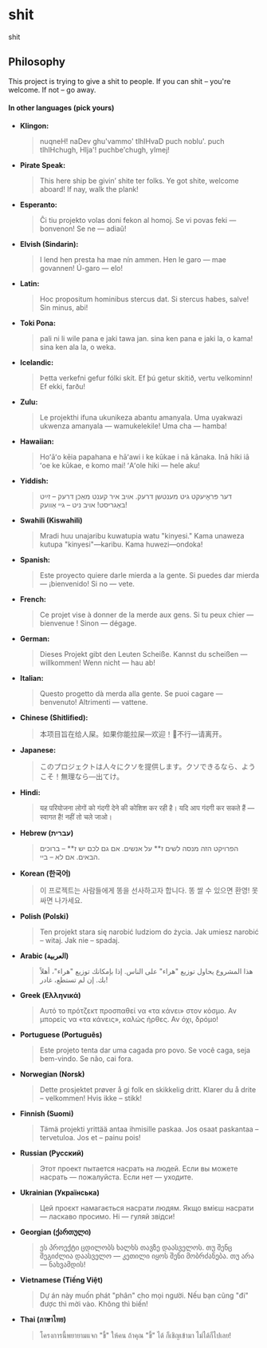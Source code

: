 # shit
shit

## Philosophy
This project is trying to give a shit to people. If you can shit – you're welcome. If not – go away.

#### In other languages (pick yours)

* **Klingon:**

  > nuqneH! naDev ghu'vammo' tlhIHvaD puch noblu'. puch tlhIHchugh, HIja'! puchbe'chugh, yImej!

* **Pirate Speak:**

  > This here ship be givin’ shite ter folks. Ye got shite, welcome aboard! If nay, walk the plank!

* **Esperanto:**

  > Ĉi tiu projekto volas doni fekon al homoj. Se vi povas feki — bonvenon! Se ne — adiaŭ!

* **Elvish (Sindarin):**

  > I lend hen presta ha mae nín ammen. Hen le garo — mae govannen! Ú-garo — elo!

* **Latin:**

  > Hoc propositum hominibus stercus dat. Si stercus habes, salve! Sin minus, abi!

* **Toki Pona:**
  > pali ni li wile pana e jaki tawa jan. sina ken pana e jaki la, o kama! sina ken ala la, o weka.

* **Icelandic:**

  > Þetta verkefni gefur fólki skít. Ef þú getur skitið, vertu velkominn! Ef ekki, farðu!

* **Zulu:**

  > Le projekthi ifuna ukunikeza abantu amanyala. Uma uyakwazi ukwenza amanyala — wamukelekile! Uma cha — hamba!

* **Hawaiian:**

  > Hoʻāʻo kēia papahana e hāʻawi i ke kūkae i nā kānaka. Inā hiki iā ʻoe ke kūkae, e komo mai! ʻAʻole hiki — hele aku!

* **Yiddish:**

  > דער פּראָיעקט גיט מענטשן דרעק. אויב איר קענט מאַכן דרעק – זײַט באַגריסט! אויב ניט – גיי אַוועק!

* **Swahili (Kiswahili)**
  > Mradi huu unajaribu kuwatupia watu "kinyesi." Kama unaweza kutupa "kinyesi"—karibu. Kama huwezi—ondoka!

* **Spanish:**

  > Este proyecto quiere darle mierda a la gente. Si puedes dar mierda — ¡bienvenido! Si no — vete.

* **French:**

  > Ce projet vise à donner de la merde aux gens. Si tu peux chier — bienvenue ! Sinon — dégage.

* **German:**

  > Dieses Projekt gibt den Leuten Scheiße. Kannst du scheißen — willkommen! Wenn nicht — hau ab!

* **Italian:**

  > Questo progetto dà merda alla gente. Se puoi cagare — benvenuto! Altrimenti — vattene.

* **Chinese (Shitlified):**

  > 本项目旨在给人屎。如果你能拉屎—欢迎！💩不行—请离开。

* **Japanese:**

  > このプロジェクトは人々にクソを提供します。クソできるなら、ようこそ！無理なら—出てけ。

* **Hindi:**

  > यह परियोजना लोगों को गंदगी देने की कोशिश कर रही है। यदि आप गंदगी कर सकते हैं — स्वागत है! नहीं तो चले जाओ।

* **Hebrew (עברית)**
  > הפרויקט הזה מנסה לשים ז** על אנשים. אם גם לכם יש ז** – ברוכים הבאים. אם לא – ביי.

* **Korean (한국어)**
  > 이 프로젝트는 사람들에게 똥을 선사하고자 합니다. 똥 쌀 수 있으면 환영! 못 싸면 나가세요.

* **Polish (Polski)**
  > Ten projekt stara się narobić ludziom do życia. Jak umiesz narobić – witaj. Jak nie – spadaj.

* **Arabic (العربية)**
  > هذا المشروع يحاول توزيع "هراء" على الناس. إذا بإمكانك توزيع "هراء"، أهلاً بك. إن لم تستطع، غادر!

* **Greek (Ελληνικά)**
  > Αυτό το πρότζεκτ προσπαθεί να «τα κάνει» στον κόσμο. Αν μπορείς να «τα κάνεις», καλώς ήρθες. Αν όχι, δρόμο!

* **Portuguese (Português)**
  > Este projeto tenta dar uma cagada pro povo. Se você caga, seja bem-vindo. Se não, cai fora.

* **Norwegian (Norsk)**
  > Dette prosjektet prøver å gi folk en skikkelig dritt. Klarer du å drite – velkommen! Hvis ikke – stikk!

* **Finnish (Suomi)**
  > Tämä projekti yrittää antaa ihmisille paskaa. Jos osaat paskantaa – tervetuloa. Jos et – painu pois!

* **Russian (Русский)**
  > Этот проект пытается насрать на людей. Если вы можете насрать — пожалуйста. Если нет — уходите.

* **Ukrainian (Українська)**
  > Цей проєкт намагається насрати людям. Якщо вмієш насрати — ласкаво просимо. Ні — гуляй звідси!

* **Georgian (ქართული)**
  > ეს პროექტი ცდილობს ხალხს თავზე დაასველოს. თუ შენც შეგიძლია დაასველო — კეთილი იყოს შენი მობრძანება. თუ არა — ნახვამდის!

* **Vietnamese (Tiếng Việt)**
  > Dự án này muốn phát "phân" cho mọi người. Nếu bạn cũng "đi" được thì mời vào. Không thì biến!

* **Thai (ภาษาไทย)**
  > โครงการนี้พยายามแจก "ขี้" ให้คน ถ้าคุณ "ขี้" ได้ ก็เชิญเข้ามา ไม่ได้ก็ไปเลย!
